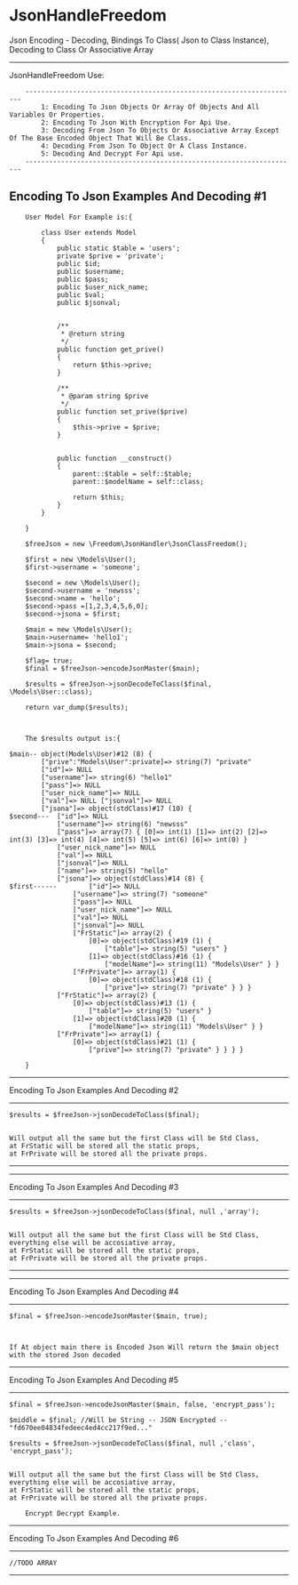 # JsonHandleFreedom
Json Encoding - Decoding, Bindings To Class( Json to Class Instance), Decoding to Class Or Associative Array

-------------------------------------------------------------------------------------------------------------------


JsonHandleFreedom Use:
		
		---------------------------------------------------------------------
			1: Encoding To Json Objects Or Array Of Objects And All Variables Or Properties.
			2: Encoding To Json With Encryption For Api Use.
			3: Decoding From Json To Objects Or Associative Array Except Of The Base Encoded Object That Will Be Class.
			4: Decoding From Json To Object Or A Class Instance.
			5: Decoding And Decrypt For Api use.
		---------------------------------------------------------------------
		
		

Encoding To Json Examples And Decoding #1
---------------------------------------------------

		User Model For Example is:{
		
			class User extends Model
			{
				public static $table = 'users';
				private $prive = 'private';
				public $id;
				public $username;
				public $pass;
				public $user_nick_name;
				public $val;
				public $jsonval;


				/**
				 * @return string
				 */
				public function get_prive()
				{
					return $this->prive;
				}

				/**
				 * @param string $prive
				 */
				public function set_prive($prive)
				{
					$this->prive = $prive;
				}


				public function __construct()
				{
					parent::$table = self::$table;
					parent::$modelName = self::class;

					return $this;
				}
			}	
	
		}
		
        $freeJson = new \Freedom\JsonHandler\JsonClassFreedom();
        
        $first = new \Models\User();
        $first->username = 'someone';

        $second = new \Models\User();
        $second->username = 'newsss';
        $second->name = 'hello';
        $second->pass =[1,2,3,4,5,6,0];
        $second->jsona = $first;
		
		$main = new \Models\User();
        $main->username= 'hello1';
        $main->jsona = $second;
        
        $flag= true;
        $final = $freeJson->encodeJsonMaster($main);
       
        $results = $freeJson->jsonDecodeToClass($final, \Models\User::class);

        return var_dump($results);
		
		
		
		The $results output is:{
		
	$main--	object(Models\User)#12 (8) { 
			["prive":"Models\User":private]=> string(7) "private" 
			["id"]=> NULL 
			["username"]=> string(6) "hello1" 
			["pass"]=> NULL 
			["user_nick_name"]=> NULL 
			["val"]=> NULL ["jsonval"]=> NULL 
			["jsona"]=> object(stdClass)#17 (10) {
	$second--- 	["id"]=> NULL 
				["username"]=> string(6) "newsss" 
				["pass"]=> array(7) { [0]=> int(1) [1]=> int(2) [2]=> int(3) [3]=> int(4) [4]=> int(5) [5]=> int(6) [6]=> int(0) } 
				["user_nick_name"]=> NULL 
				["val"]=> NULL 
				["jsonval"]=> NULL 
				["name"]=> string(5) "hello" 
				["jsona"]=> object(stdClass)#14 (8) {
	$first------		["id"]=> NULL 
					["username"]=> string(7) "someone" 
					["pass"]=> NULL 
					["user_nick_name"]=> NULL 
					["val"]=> NULL 
					["jsonval"]=> NULL 
					["FrStatic"]=> array(2) { 
						[0]=> object(stdClass)#19 (1) {
							["table"]=> string(5) "users" } 
						[1]=> object(stdClass)#16 (1) {
							["modelName"]=> string(11) "Models\User" } } 
					["FrPrivate"]=> array(1) {
						[0]=> object(stdClass)#18 (1) {
							["prive"]=> string(7) "private" } } } 
				["FrStatic"]=> array(2) {
					[0]=> object(stdClass)#13 (1) { 
						["table"]=> string(5) "users" } 
					[1]=> object(stdClass)#20 (1) {
						["modelName"]=> string(11) "Models\User" } } 
				["FrPrivate"]=> array(1) { 
					[0]=> object(stdClass)#21 (1) { 
						["prive"]=> string(7) "private" } } } }
		
		}

---------------------------------------------------

Encoding To Json Examples And Decoding #2

----------------------------------------------------



	$results = $freeJson->jsonDecodeToClass($final);

	
	Will output all the same but the first Class will be Std Class,
	at FrStatic will be stored all the static props,
	at FrPrivate will be stored all the private props.



-----------------------------------------------------



---------------------------------------------------

Encoding To Json Examples And Decoding #3

----------------------------------------------------



	$results = $freeJson->jsonDecodeToClass($final, null ,'array');

	
	Will output all the same but the first Class will be Std Class,
	everything else will be accosiative array,
	at FrStatic will be stored all the static props,
	at FrPrivate will be stored all the private props.



-----------------------------------------------------


---------------------------------------------------

Encoding To Json Examples And Decoding #4

----------------------------------------------------


	$final = $freeJson->encodeJsonMaster($main, true);
       
        

	If At object main there is Encoded Json Will return the $main object with the stored Json decoded 
	
-----------------------------------------------------





Encoding To Json Examples And Decoding #5

----------------------------------------------------


	$final = $freeJson->encodeJsonMaster($main, false, 'encrypt_pass');
    
	$middle = $final; //Will be String -- JSON Encrypted -- "fd670ee04834fedeec4ed4cc217f9ed..."
        
	$results = $freeJson->jsonDecodeToClass($final, null ,'class', 'encrypt_pass');

	
	Will output all the same but the first Class will be Std Class,
	everything else will be accosiative array,
	at FrStatic will be stored all the static props,
	at FrPrivate will be stored all the private props.
		
		Encrypt Decrypt Example.



-----------------------------------------------------



Encoding To Json Examples And Decoding #6

----------------------------------------------------


	//TODO ARRAY


-----------------------------------------------------








